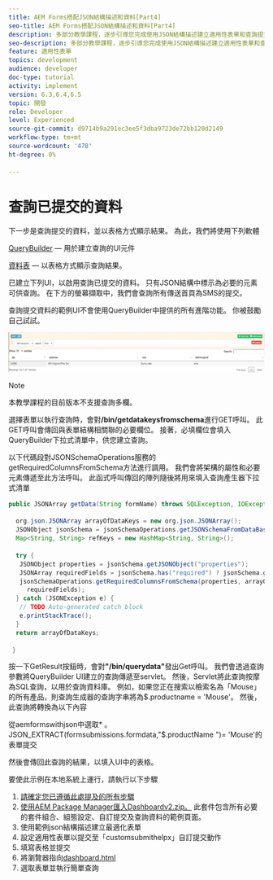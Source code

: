 ```yaml
---
title: AEM Forms搭配JSON結構描述和資料[Part4]
seo-title: AEM Forms搭配JSON結構描述和資料[Part4]
description: 多部分教學課程，逐步引導您完成使用JSON結構描述建立適用性表單和查詢提交資料的相關步驟。
seo-description: 多部分教學課程，逐步引導您完成使用JSON結構描述建立適用性表單和查詢提交資料的相關步驟。
feature: 適用性表單
topics: development
audience: developer
doc-type: tutorial
activity: implement
version: 6.3,6.4,6.5
topic: 開發
role: Developer
level: Experienced
source-git-commit: d9714b9a291ec3ee5f3dba9723de72bb120d2149
workflow-type: tm+mt
source-wordcount: '478'
ht-degree: 0%

---
```



# 查詢已提交的資料


下一步是查詢提交的資料，並以表格方式顯示結果。 為此，我們將使用下列軟體

[QueryBuilder](https://querybuilder.js.org/)  — 用於建立查詢的UI元件

[資料表](https://datatables.net/) — 以表格方式顯示查詢結果。

已建立下列UI，以啟用查詢已提交的資料。 只有JSON結構中標示為必要的元素可供查詢。 在下方的螢幕擷取中，我們會查詢所有傳送首頁為SMS的提交。

查詢提交資料的範例UI不會使用QueryBuilder中提供的所有進階功能。 你被鼓勵自己試試。

![querybuilder](assets/querybuilderui.gif)

>[!NOTE]
>
>本教學課程的目前版本不支援查詢多欄。

選擇表單以執行查詢時，會對&#x200B;**/bin/getdatakeysfromschema**&#x200B;進行GET呼叫。 此GET呼叫會傳回與表單結構相關聯的必要欄位。 接著，必填欄位會填入QueryBuilder下拉式清單中，供您建立查詢。

以下代碼段對JSONSchemaOperations服務的getRequiredColumnsFromSchema方法進行調用。 我們會將架構的屬性和必要元素傳遞至此方法呼叫。 此函式呼叫傳回的陣列隨後將用來填入查詢產生器下拉式清單

```java
public JSONArray getData(String formName) throws SQLException, IOException {

  org.json.JSONArray arrayOfDataKeys = new org.json.JSONArray();
  JSONObject jsonSchema = jsonSchemaOperations.getJSONSchemaFromDataBase(formName);
  Map<String, String> refKeys = new HashMap<String, String>();

  try {
   JSONObject properties = jsonSchema.getJSONObject("properties");
   JSONArray requiredFields = jsonSchema.has("required") ? jsonSchema.getJSONArray("required") : null;
   jsonSchemaOperations.getRequiredColumnsFromSchema(properties, arrayOfDataKeys, "", jsonSchema, refKeys,
     requiredFields);
  } catch (JSONException e) {
   // TODO Auto-generated catch block
   e.printStackTrace();
  }
  return arrayOfDataKeys;

 }
```

按一下GetResult按鈕時，會對&#x200B;**&quot;/bin/querydata&quot;**&#x200B;發出Get呼叫。 我們會透過查詢參數將QueryBuilder UI建立的查詢傳遞至servlet。 然後，Servlet將此查詢按摩為SQL查詢，以用於查詢資料庫。 例如，如果您正在搜索以檢索名為「Mouse」的所有產品，則查詢生成器的查詢字串將為$.productname = &#39;Mouse&#39;。 然後，此查詢將轉換為以下內容

從aemformswithjson中選取* 。  JSON_EXTRACT(formsubmissions.formdata,&quot;$.productName &quot;)= &#39;Mouse&#39;的表單提交

然後會傳回此查詢的結果，以填入UI中的表格。

要使此示例在本地系統上運行，請執行以下步驟

1. [請確定您已遵循此處提及的所有步驟](part2.md)
1. [使用AEM Package Manager匯入Dashboardv2.zip。](assets/dashboardv2.zip) 此套件包含所有必要的套件組合、組態設定、自訂提交及查詢資料的範例頁面。
1. 使用範例json結構描述建立最適化表單
1. 設定適用性表單以提交至「customsubmithelpx」自訂提交動作
1. 填寫表格並提交
1. 將瀏覽器指向[dashboard.html](http://localhost:4502/content/AemForms/dashboard.html)
1. 選取表單並執行簡單查詢

